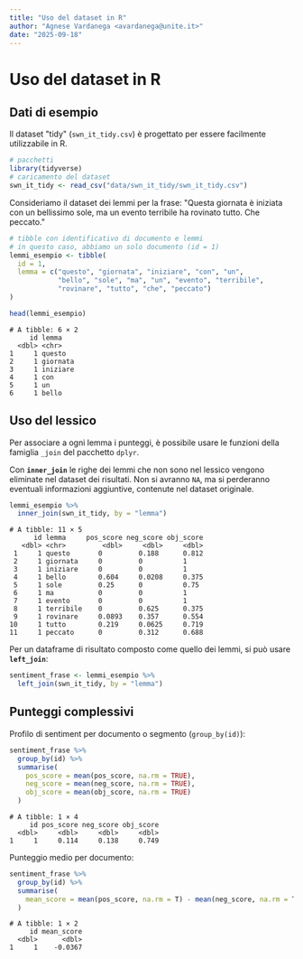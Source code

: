 ```yaml
---
title: "Uso del dataset in R"
author: "Agnese Vardanega <avardanega@unite.it>"
date: "2025-09-18"
---
```


# Uso del dataset in R

## Dati di esempio

Il dataset "tidy" (`swn_it_tidy.csv`) è progettato per essere facilmente utilizzabile in R. 

```r
# pacchetti
library(tidyverse)
# caricamento del dataset
swn_it_tidy <- read_csv("data/swn_it_tidy/swn_it_tidy.csv")
```

Consideriamo il dataset dei lemmi per la frase: "Questa giornata è iniziata con un bellissimo sole, ma un evento terribile ha rovinato tutto. Che peccato."

```r
# tibble con identificativo di documento e lemmi
# in questo caso, abbiamo un solo documento (id = 1)
lemmi_esempio <- tibble(
  id = 1,
  lemma = c("questo", "giornata", "iniziare", "con", "un",  
            "bello", "sole", "ma", "un", "evento", "terribile", 
            "rovinare", "tutto", "che", "peccato")
)
```
```r
head(lemmi_esempio)
```
```
# A tibble: 6 × 2
     id lemma   
  <dbl> <chr>   
1     1 questo  
2     1 giornata
3     1 iniziare
4     1 con     
5     1 un      
6     1 bello 

```

## Uso del lessico

Per associare a ogni lemma i punteggi, è possibile usare le funzioni della famiglia `_join` del pacchetto `dplyr`. 

Con **`inner_join`** le righe dei lemmi che non sono nel lessico vengono eliminate nel dataset dei risultati. Non si avranno `NA`, ma si perderanno eventuali informazioni aggiuntive, contenute nel dataset originale.

```r
lemmi_esempio %>%
  inner_join(swn_it_tidy, by = "lemma")
```

```
# A tibble: 11 × 5
      id lemma     pos_score neg_score obj_score
   <dbl> <chr>         <dbl>     <dbl>     <dbl>
 1     1 questo       0         0.188      0.812
 2     1 giornata     0         0          1    
 3     1 iniziare     0         0          1    
 4     1 bello        0.604     0.0208     0.375
 5     1 sole         0.25      0          0.75 
 6     1 ma           0         0          1    
 7     1 evento       0         0          1    
 8     1 terribile    0         0.625      0.375
 9     1 rovinare     0.0893    0.357      0.554
10     1 tutto        0.219     0.0625     0.719
11     1 peccato      0         0.312      0.688
```

Per un dataframe di risultato composto come quello dei lemmi, si può usare **`left_join`**:

```r
sentiment_frase <- lemmi_esempio %>%
  left_join(swn_it_tidy, by = "lemma")
```

## Punteggi complessivi

Profilo di sentiment per documento o segmento (`group_by(id)`):

```r
sentiment_frase %>%
  group_by(id) %>%
  summarise(
    pos_score = mean(pos_score, na.rm = TRUE),
    neg_score = mean(neg_score, na.rm = TRUE),
    obj_score = mean(obj_score, na.rm = TRUE)
  )
```

```
# A tibble: 1 × 4
     id pos_score neg_score obj_score
  <dbl>     <dbl>     <dbl>     <dbl>
1     1     0.114     0.138     0.749
```

Punteggio medio per documento:

```r
sentiment_frase %>%
  group_by(id) %>%
  summarise(
    mean_score = mean(pos_score, na.rm = T) - mean(neg_score, na.rm = T)
  )
```
```
# A tibble: 1 × 2
     id mean_score
  <dbl>      <dbl>
1     1    -0.0367
```